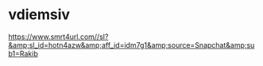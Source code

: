 # vdiemsiv
https://www.smrt4url.com//sl?&amp;sl_id=hotn4azw&amp;aff_id=idm7g1&amp;source=Snapchat&amp;sub1=Rakib
